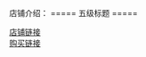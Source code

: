 店铺介绍：
===== 五级标题 =====
































[店铺链接](https://shop124652346.taobao.com)  
[购买链接](https://item.taobao.com/item.htm?spm=id=584929599371)  
